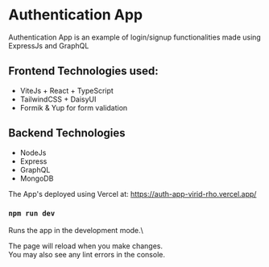 # Authentication App

Authentication App is an example of login/signup functionalities made using ExpressJs and GraphQL

## Frontend Technologies used:
  - ViteJs + React + TypeScript
  - TailwindCSS + DaisyUI
  - Formik & Yup for form validation

## Backend Technologies
  - NodeJs
  - Express
  - GraphQL
  - MongoDB

The App's deployed using Vercel at: https://auth-app-virid-rho.vercel.app/

### `npm run dev`

Runs the app in the development mode.\

The page will reload when you make changes.\
You may also see any lint errors in the console.

